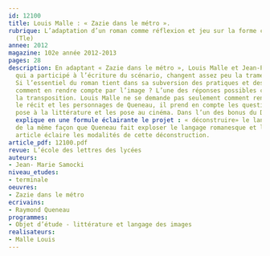 ```yaml
---
id: 12100
title: Louis Malle : « Zazie dans le métro ». 
rubrique: L’adaptation d’un roman comme réflexion et jeu sur la forme cinématographique
  (Tle)
annee: 2012
magazine: 102e année 2012-2013
pages: 28
description: En adaptant « Zazie dans le métro », Louis Malle et Jean-Paul Rappeneau,
  qui a participé à l’écriture du scénario, changent assez peu la trame narrative.
  Si l’essentiel du roman tient dans sa subversion des pratiques et des codes de l’écriture,
  comment en rendre compte par l’image ? L’une des réponses possibles consiste dans
  la transposition. Louis Malle ne se demande pas seulement comment rendre visible
  le récit et les personnages de Queneau, il prend en compte les questions que Queneau
  pose à la littérature et les pose au cinéma. Dans l’un des bonus du DVD, Rappeneau
  explique en une formule éclairante le projet : « déconstruire» le langage cinématographique
  de la même façon que Queneau fait exploser le langage romanesque et la langue. Cet
  article éclaire les modalités de cette déconstruction.
article_pdf: 12100.pdf
revue: L’école des lettres des lycées
auteurs:
- Jean- Marie Samocki
niveau_etudes:
- terminale
oeuvres:
- Zazie dans le métro
ecrivains:
- Raymond Queneau
programmes:
- Objet d’étude - littérature et langage des images
realisateurs:
- Malle Louis
---
```

